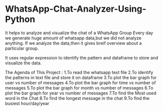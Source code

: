 # WhatsApp-Chat-Analyzer-Using-Python
It helps to analyze and visualize the chat of a WhatsApp Group
Every day we generate huge amount of whatsapp data,but we did not analyze anything.
If we analyze the data,then it gives breif overview about a particular group.

It uses regular expression to identify the pattern  and dataframe to store and visualize the data.

The Agenda of This Project :
1.To read the whatsapp text file
2.To identify the patterns in text file and store it on dataframe
3.To plot the bar graph for user vs number of messages
4.To plot the bar graph for time vs number of messages
5.To plot the bar graph for month vs number of messages
6.To plot the bar graph for year vs number of messages
7.To find the Most used word in the Chat
8.To find the longest message in the chat
9.To find the busiest hour/day/year 



